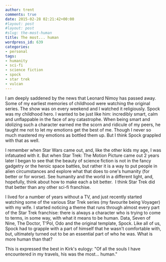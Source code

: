 ```yaml
---
author: trent
comments: true
date: 2015-02-28 02:21:42+00:00
#layout: post
#layout: post
#slug: the-most-human
title: The most... human
wordpress_id: 639
categories:
- personal
tags:
- humanity
- sci-fi
- science fiction
- spock
- star trek
- vulcan
---
```


I am deeply saddened by the news that Leonard Nimoy has passed away. Some of my earliest memories of childhood were watching the original series. The show was on every weekend and I watched it religiously. Spock was my childhood hero. I wanted to be just like him: incredibly smart, calm and unflappable in the face of any catastrophe. When being smart and idolizing such a character earned me the scorn and ridicule of my peers, he taught me not to let my emotions get the best of me. Though I never so much mastered my emotions as bottled them up. But I think Spock grappled with that as well.

I remember when Star Wars came out, and, like the other kids my age, I was infatuated with it. But when Star Trek: The Motion Picture came out 2 years later I began to see that the beauty of science fiction is not in the fancy gadgetry or the heroic space battles, but rather it is a way to put people in alien circumstances and explore what that does to one's humanity (for better or for worse). See humanity and the world in a different light, and, hopefully, think about how to make each a bit better.  I think Star Trek did that better than any other sci-fi franchise.

I lived for a number of years without a TV, and just recently started watching some of the various Star Trek series (my favourite being Voyager) with my wife. I started noticing a theme that runs through almost every part of the Star Trek franchise: there is always a character who is trying to come to terms, in some way, with what it means to be human. Data, Seven of Nine, The Doctor, T'Pol, Odo and the original template, Spock. Like all of us, Spock had to grapple with a part of himself that he wasn't comfortable with, but, ultimately turned out to be an essential part of who he was. What is more human than that?

This is expressed the best in Kirk's eulogy: "Of all the souls I have encountered in my travels, his was the most... human."
